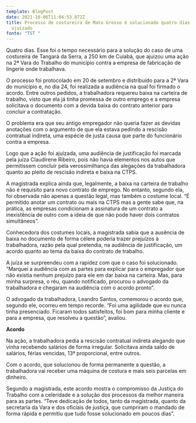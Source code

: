 ```yaml
---
template: BlogPost
date: 2021-10-06T11:04:53.072Z
title: Processo de costureira de Mato Grosso é solucionado quatro dias após ser
  ajuizado
fonte: "TST "
---
```

Quatro dias. Esse foi o tempo necessário para a solução do caso de uma costureira de Tangará da Serra, a 250 km de Cuiabá, que ajuizou uma ação na 2ª Vara do Trabalho do município contra a empresa de fabricação de lingerie onde trabalhava.

O processo foi protocolado em 20 de setembro e distribuído para a 2ª Vara do município e, no dia 24, foi realizada a audiência na qual foi firmado o acordo. Entre outros pedidos, a trabalhadora requereu baixa na carteira de trabalho, visto que ela já tinha promessa de outro emprego e a empresa solicitava o documento com a devida baixa do contrato anterior para concluir a contratação.

O problema era que seu antigo empregador não queria fazer as devidas anotações com o argumento de que ela estava pedindo a rescisão contratual indireta, uma espécie de justa causa que parte do funcionário contra a empresa.

Logo que a ação foi ajuizada, uma audiência de justificação foi marcada pela juíza Claudirene Ribeiro, pois não havia elementos nos autos que permitissem concluir pela verossimilhança das alegações da trabalhadora quanto ao pleito de rescisão indireta e baixa na CTPS.

A magistrada explica ainda que, legalmente, a baixa na carteira de trabalho não é requisito para novo contrato de emprego. No entanto, segundo ela, foi observada não apenas a questão legal, mas também o costume local. “É permitido anotar um contrato ou mais na CTPS mas a gente sabe que, na prática, as empresas condicionam a assinatura de um contrato a inexistência de outro com a ideia de que não pode haver dois contratos simultâneos”.

Conhecedora dos costumes locais, a magistrada sabia que a ausência de baixa no documento de forma célere poderia trazer prejuízos à trabalhadora, razão pela qual pretendia, na audiência de justificação, um acordo quanto ao tema da baixa do contrato de trabalho.

A juíza se surpreendeu com a rapidez com que o caso foi solucionado. “Marquei a audiência com as partes para explicar para o empregador que não existia nenhum prejuízo para ele em dar baixa na carteira. Mas, para minha surpresa, o réu, quando notificado, procurou o advogado da trabalhadora e chegaram na audiência com o acordo pronto”.

O advogado da trabalhadora, Leandro Santos, comemorou o acordo que, segundo ele, ocorreu em tempo recorde. “Foi uma agilidade que eu nunca tinha presenciado. Ficaram todos satisfeitos, foi bom para minha cliente e para a empresa, que resolveu a questão”, avaliou.

**Acordo**

Na ação, a trabalhadora pedia a rescisão contratual indireta alegando que vinha recebendo salários de forma irregular. Solicitava ainda saldo de salários, férias vencidas, 13ª proporcional, entre outros.

Com o acordo, que solucionou de forma permanente a questão, a trabalhadora vai receber uma máquina de costura e mais seis parcelas em dinheiro.

Segundo a magistrada, este acordo mostra o compromisso da Justiça do Trabalho com a celeridade e a solução dos processos da melhor maneira para as partes. “Teve dedicação de todos, tanto da magistrada, quanto da secretaria da Vara e dos oficiais de justiça, que cumpriram o mandado de forma rápida e permitiu que tudo fosse solucionado em poucos dias”.